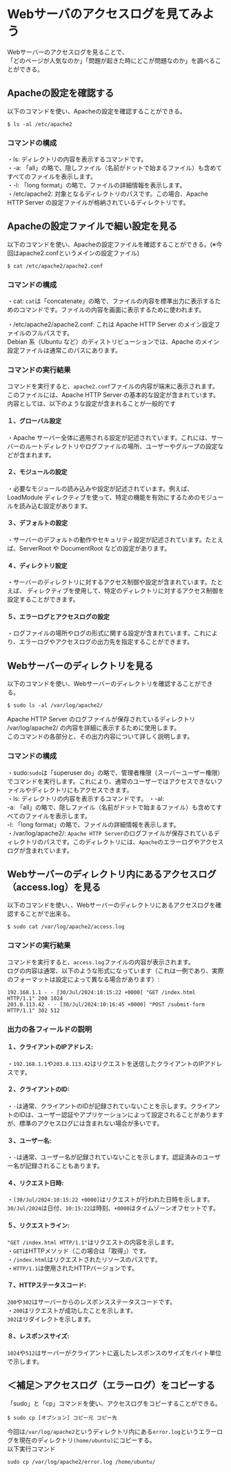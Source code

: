 # Webサーバのアクセスログを見てみよう  
Webサーバーのアクセスログを見ることで、  
「どのページが人気なのか」「問題が起きた時にどこが問題なのか」を調べることができる。  
## Apacheの設定を確認する
以下のコマンドを使い、Apacheの設定を確認することができる。
```
$ ls -al /etc/apache2
```
### コマンドの構成
・ls: ディレクトリの内容を表示するコマンドです。  
・-a: 「all」の略で、隠しファイル（名前がドットで始まるファイル）も含めてすべてのファイルを表示します。  
・-l: 「long format」の略で、ファイルの詳細情報を表示します。  
・/etc/apache2: 対象となるディレクトリのパスです。この場合、Apache HTTP Server の設定ファイルが格納されているディレクトリです。
## Apacheの設定ファイルで細い設定を見る  
以下のコマンドを使い、Apacheの設定ファイルを確認することができる。(※今回はapache2.confというメインの設定ファイル)
```
$ cat /etc/apache2/apache2.conf
```
### コマンドの構成
・cat: `cat`は「concatenate」の略で、ファイルの内容を標準出力に表示するためのコマンドです。ファイルの内容を画面に表示するために使われます。

・/etc/apache2/apache2.conf: これは Apache HTTP Server のメイン設定ファイルのフルパスです。  
Debian 系（Ubuntu など）のディストリビューションでは、Apache のメイン設定ファイルは通常このパスにあります。

### コマンドの実行結果
コマンドを実行すると、`apache2.conf`ファイルの内容が端末に表示されます。  
このファイルには、Apache HTTP Server の基本的な設定が含まれています。  
内容としては、以下のような設定が含まれることが一般的です
#### １、グローバル設定
・Apache サーバー全体に適用される設定が記述されています。これには、サーバーのルートディレクトリやログファイルの場所、ユーザーやグループの設定などが含まれます。

#### ２、モジュールの設定  
・必要なモジュールの読み込みや設定が記述されています。例えば、LoadModule ディレクティブを使って、特定の機能を有効にするためのモジュールを読み込む設定があります。
#### ３、デフォルトの設定  
・サーバーのデフォルトの動作やセキュリティ設定が記述されています。たとえば、ServerRoot や DocumentRoot などの設定があります。
#### ４、ディレクトリ設定
・サーバーのディレクトリに対するアクセス制御や設定が含まれています。たとえば、<Directory> ディレクティブを使用して、特定のディレクトリに対するアクセス制御を設定することができます。
#### ５、エラーログとアクセスログの設定
・ログファイルの場所やログの形式に関する設定が含まれています。これにより、エラーログやアクセスログの出力先を指定することができます。

## Webサーバーのディレクトリを見る
以下のコマンドを使い、Webサーバーのディレクトリを確認することができる。
```
$ sudo ls -al /var/log/apache2/
```
Apache HTTP Server のログファイルが保存されているディレクトリ /var/log/apache2/ の内容を詳細に表示するために使用します。  
このコマンドの各部分と、その出力内容について詳しく説明します。
### コマンドの構成
・sudo:`sudo`は「superuser do」の略で、管理者権限（スーパーユーザー権限）でコマンドを実行します。これにより、通常のユーザーではアクセスできないファイルやディレクトリにもアクセスできます。  
・ls: ディレクトリの内容を表示するコマンドです。
・-al:  
-a: 「all」の略で、隠しファイル（名前がドットで始まるファイル）も含めてすべてのファイルを表示します。  
-l: 「long format」の略で、ファイルの詳細情報を表示します。  
・/var/log/apache2/: `Apache HTTP Server`のログファイルが保存されているディレクトリのパスです。このディレクトリには、`Apache`のエラーログやアクセスログが含まれています。

## Webサーバーのディレクトリ内にあるアクセスログ（access.log）を見る
以下のコマンドを使い、、Webサーバーのディレクトリにあるアクセスログを確認することがで出来る。
```
$ sudo cat /var/log/apache2/access.log
```
### コマンドの実行結果
コマンドを実行すると、`access.log`ファイルの内容が表示されます。  
ログの内容は通常、以下のような形式になっています（これは一例であり、実際のフォーマットは設定によって異なる場合があります）:
```
192.168.1.1 - - [30/Jul/2024:10:15:22 +0000] "GET /index.html HTTP/1.1" 200 1024
203.0.113.42 - - [30/Jul/2024:10:16:45 +0000] "POST /submit-form HTTP/1.1" 302 512
```
### 出力の各フィールドの説明
#### １、クライアントのIPアドレス:  
・`192.168.1.1`や`203.0.113.42`はリクエストを送信したクライアントのIPアドレスです。    
#### ２、クライアントのID:  
・`-`は通常、クライアントのIDが記録されていないことを示します。クライアントのIDは、ユーザー認証やアプリケーションによって設定されることがありますが、標準のアクセスログには含まれない場合が多いです。
#### ３、ユーザー名:  
・`-`は通常、ユーザー名が記録されていないことを示します。認証済みのユーザー名が記録されることもあります。
#### ４、リクエスト日時:  
・`[30/Jul/2024:10:15:22 +0000]`はリクエストが行われた日時を示します。  
`30/Jul/2024`は日付、`10:15:22`は時刻、`+0000`はタイムゾーンオフセットです。
#### ５、リクエストライン:  
`"GET /index.html HTTP/1.1"`はリクエストの内容を示します。  
・`GET`はHTTPメソッド（この場合は「取得」）です。  
・`/index.html`はリクエストされたリソースのパスです。  
・`HTTP/1.1`は使用されたHTTPバージョンです。  
#### ７、HTTPステータスコード:  
`200`や`302`はサーバーからのレスポンスステータスコードです。  
・`200`はリクエストが成功したことを示します。  
`302`はリダイレクトを示します。  
#### ８、レスポンスサイズ:  
`1024`や`512`はサーバーがクライアントに返したレスポンスのサイズをバイト単位で示します。

## ＜補足＞アクセスログ（エラーログ）をコピーする
「sudo」と「cp」コマンドを使い、アクセスログをコピーすることができる。  
```
$ sudo cp [オプション] コピー元 コピー先
```
今回は`/var/log/apache2`というディレクトリ内にある`error.log`というエラーログを現在のディレクトリ`(home/ubuntu)`にコピーする。  
以下実行コマンド
```
sudo cp /var/log/apache2/error.log /home/ubuntu/
```
